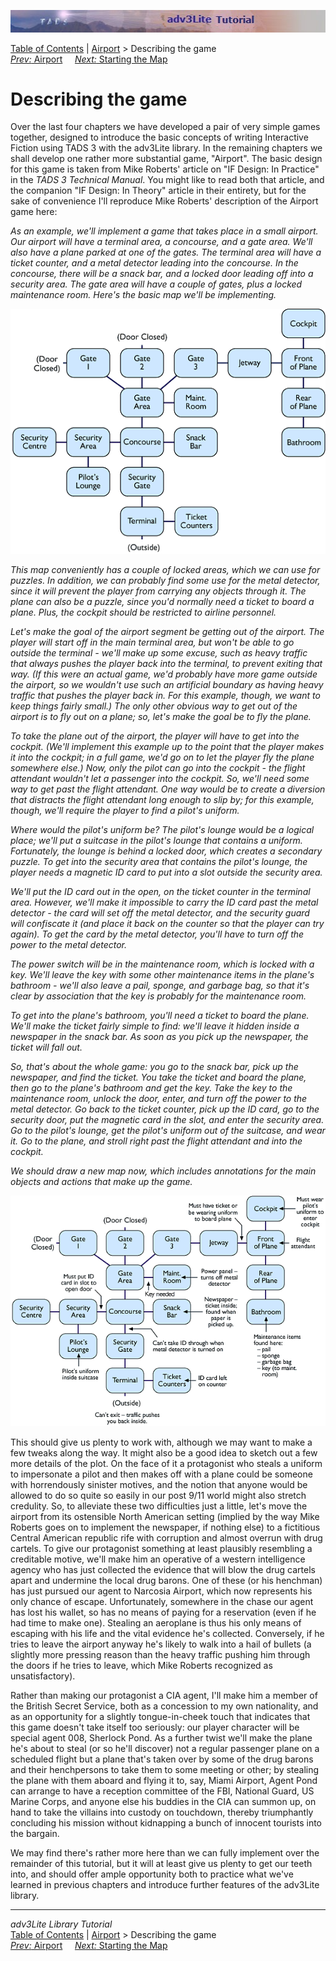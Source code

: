 ![](topbar.jpg)

[Table of Contents](toc.htm) \| [Airport](airport.htm) \> Describing the
game  
[*Prev:* Airport](airport.htm)     [*Next:* Starting the
Map](airmap1.htm)    

# Describing the game

Over the last four chapters we have developed a pair of very simple
games together, designed to introduce the basic concepts of writing
Interactive Fiction using TADS 3 with the adv3Lite library. In the
remaining chapters we shall develop one rather more substantial game,
"Airport". The basic design for this game is taken from Mike Roberts'
article on "IF Design: In Practice" in the *TADS 3 Technical Manual*.
You might like to read both that article, and the companion "IF Design:
In Theory" article in their entirety, but for the sake of convenience
I'll reproduce Mike Roberts' description of the Airport game here:

*As an example, we'll implement a game that takes place in a small
airport. Our airport will have a terminal area, a concourse, and a gate
area. We'll also have a plane parked at one of the gates. The terminal
area will have a ticket counter, and a metal detector leading into the
concourse. In the concourse, there will be a snack bar, and a locked
door leading off into a security area. The gate area will have a couple
of gates, plus a locked maintenance room. Here's the basic map we'll be
implementing.*

  
[![\[ Map \]](map1.gif)](map1.gif)

  

*This map conveniently has a couple of locked areas, which we can use
for puzzles. In addition, we can probably find some use for the metal
detector, since it will prevent the player from carrying any objects
through it. The plane can also be a puzzle, since you'd normally need a
ticket to board a plane. Plus, the cockpit should be restricted to
airline personnel.*

*Let's make the goal of the airport segment be getting out of the
airport. The player will start off in the main terminal area, but won't
be able to go outside the terminal - we'll make up some excuse, such as
heavy traffic that always pushes the player back into the terminal, to
prevent exiting that way. (If this were an actual game, we'd probably
have more game outside the airport, so we wouldn't use such an
artificial boundary as having heavy traffic that pushes the player back
in. For this example, though, we want to keep things fairly small.) The
only other obvious way to get out of the airport is to fly out on a
plane; so, let's make the goal be to fly the plane.*

*To take the plane out of the airport, the player will have to get into
the cockpit. (We'll implement this example up to the point that the
player makes it into the cockpit; in a full game, we'd go on to let the
player fly the plane somewhere else.) Now, only the pilot can go into
the cockpit - the flight attendant wouldn't let a passenger into the
cockpit. So, we'll need some way to get past the flight attendant. One
way would be to create a diversion that distracts the flight attendant
long enough to slip by; for this example, though, we'll require the
player to find a pilot's uniform.*

*Where would the pilot's uniform be? The pilot's lounge would be a
logical place; we'll put a suitcase in the pilot's lounge that contains
a uniform. Fortunately, the lounge is behind a locked door, which
creates a secondary puzzle. To get into the security area that contains
the pilot's lounge, the player needs a magnetic ID card to put into a
slot outside the security area.*

*We'll put the ID card out in the open, on the ticket counter in the
terminal area. However, we'll make it impossible to carry the ID card
past the metal detector - the card will set off the metal detector, and
the security guard will confiscate it (and place it back on the counter
so that the player can try again). To get the card by the metal
detector, you'll have to turn off the power to the metal detector.*

*The power switch will be in the maintenance room, which is locked with
a key. We'll leave the key with some other maintenance items in the
plane's bathroom - we'll also leave a pail, sponge, and garbage bag, so
that it's clear by association that the key is probably for the
maintenance room.*

*To get into the plane's bathroom, you'll need a ticket to board the
plane. We'll make the ticket fairly simple to find: we'll leave it
hidden inside a newspaper in the snack bar. As soon as you pick up the
newspaper, the ticket will fall out.*

*So, that's about the whole game: you go to the snack bar, pick up the
newspaper, and find the ticket. You take the ticket and board the plane,
then go to the plane's bathroom and get the key. Take the key to the
maintenance room, unlock the door, enter, and turn off the power to the
metal detector. Go back to the ticket counter, pick up the ID card, go
to the security door, put the magnetic card in the slot, and enter the
security area. Go to the pilot's lounge, get the pilot's uniform out of
the suitcase, and wear it. Go to the plane, and stroll right past the
flight attendant and into the cockpit.*

*We should draw a new map now, which includes annotations for the main
objects and actions that make up the game.*

  
[![\[ Detailed Map \]](map2.gif)](map2.gif)

This should give us plenty to work with, although we may want to make a
few tweaks along the way. It might also be a good idea to sketch out a
few more details of the plot. On the face of it a protagonist who steals
a uniform to impersonate a pilot and then makes off with a plane could
be someone with horrendously sinister motives, and the notion that
anyone would be allowed to do so quite so easily in our post 9/11 world
might also stretch credulity. So, to alleviate these two difficulties
just a little, let's move the airport from its ostensible North American
setting (implied by the way Mike Roberts goes on to implement the
newspaper, if nothing else) to a fictitious Central American republic
rife with corruption and almost overrun with drug cartels. To give our
protagonist something at least plausibly resembling a creditable motive,
we'll make him an operative of a western intelligence agency who has
just collected the evidence that will blow the drug cartels apart and
undermine the local drug barons. One of these (or his henchman) has just
pursued our agent to Narcosia Airport, which now represents his only
chance of escape. Unfortunately, somewhere in the chase our agent has
lost his wallet, so has no means of paying for a reservation (even if he
had time to make one). Stealing an aeroplane is thus his only means of
escaping with his life and the vital evidence he's collected.
Conversely, if he tries to leave the airport anyway he's likely to walk
into a hail of bullets (a slightly more pressing reason than the heavy
traffic pushing him through the doors if he tries to leave, which Mike
Roberts recognized as unsatisfactory).

Rather than making our protagonist a CIA agent, I'll make him a member
of the British Secret Service, both as a concession to my own
nationality, and as an opportunity for a slightly tongue-in-cheek touch
that indicates that this game doesn't take itself too seriously: our
player character will be special agent 008, Sherlock Pond. As a further
twist we'll make the plane he's about to steal (or so he'll discover)
not a regular passenger plane on a scheduled flight but a plane that's
taken over by some of the drug barons and their henchpersons to take
them to some meeting or other; by stealing the plane with them aboard
and flying it to, say, Miami Airport, Agent Pond can arrange to have a
reception committee of the FBI, National Guard, US Marine Corps, and
anyone else his buddies in the CIA can summon up, on hand to take the
villains into custody on touchdown, thereby triumphantly concluding his
mission without kidnapping a bunch of innocent tourists into the
bargain.

We may find there's rather more here than we can fully implement over
the remainder of this tutorial, but it will at least give us plenty to
get our teeth into, and should offer ample opportunity both to practice
what we've learned in previous chapters and introduce further features
of the adv3Lite library.

------------------------------------------------------------------------

*adv3Lite Library Tutorial*  
[Table of Contents](toc.htm) \| [Airport](airport.htm) \> Describing the
game  
[*Prev:* Airport](airport.htm)     [*Next:* Starting the
Map](airmap1.htm)    
